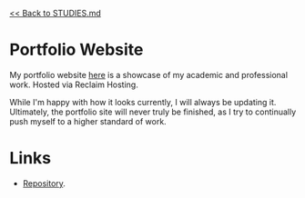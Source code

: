 [<< Back to STUDIES.md](STUDIES.md)
# Portfolio Website

My portfolio website [here](https://www.alexanderneville.com/portfolio/) is a showcase of my academic and professional work. Hosted via Reclaim Hosting. 

While I'm happy with how it looks currently, I will always be updating it. Ultimately, the portfolio site will never truly be finished, as I try to continually push myself to a higher standard of work. 

# Links

- [Repository](https://github.com/MasqueradeOfSilence/portfolio-site). 
